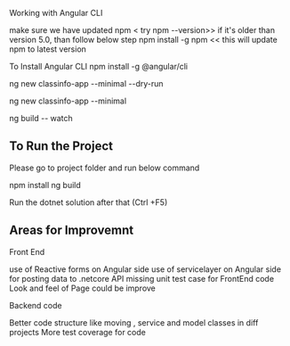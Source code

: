 Working with Angular CLI

make sure we have updated npm < try npm --version>> if it's older than version 5.0, than follow below step npm install -g npm << this will update npm to latest version

To Install Angular CLI npm install -g @angular/cli

ng new classinfo-app --minimal --dry-run

ng new classinfo-app --minimal

ng build -- watch

To Run the Project
--------------------


Please go to project folder and run below command

npm install
ng build

Run the dotnet solution after that (Ctrl +F5)

Areas for Improvemnt
-----------------------

Front End

use of Reactive forms on Angular side
use of servicelayer on Angular side for posting data to .netcore API
missing unit test case for  FrontEnd code
Look and feel  of Page could be improve 

Backend code

Better code structure like moving , service and model classes in diff projects
More test coverage for code
